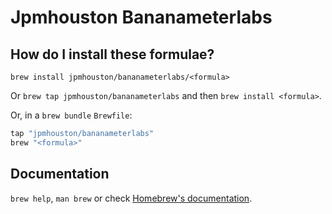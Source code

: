 # Jpmhouston Bananameterlabs

## How do I install these formulae?

`brew install jpmhouston/bananameterlabs/<formula>`

Or `brew tap jpmhouston/bananameterlabs` and then `brew install <formula>`.

Or, in a `brew bundle` `Brewfile`:

```ruby
tap "jpmhouston/bananameterlabs"
brew "<formula>"
```

## Documentation

`brew help`, `man brew` or check [Homebrew's documentation](https://docs.brew.sh).
